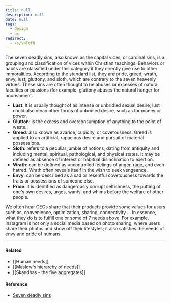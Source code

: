 ```yaml
---
title: null
description: null
date: null
tags:
  - design
  - ux
redirect:
  - /s/VNTqfQ
---
```


The seven deadly sins, also known as the capital vices, or cardinal sins, is a grouping and classification of vices within Christian teachings. Behaviors or habits are classified under this category if they directly give rise to other immoralities. According to the standard list, they are pride, greed, wrath, envy, lust, gluttony, and sloth, which are contrary to the seven heavenly virtues. These sins are often thought to be abuses or excesses of natural faculties or passions (for example, gluttony abuses the natural hunger for nourishment.

- **Lust**: It is usually thought of as intense or unbridled sexual desire, lust could also mean other forms of unbridled desire, such as for money or power.
- **Glutton**: is the excess and overconsumption of anything to the point of waste.
- **Greed**: also known as avarice, cupidity, or covetousness. Greed is applied to an artificial, rapacious desire and pursuit of material possessions.
- **Sloth**: refers to a peculiar jumble of notions, dating from antiquity and including mental, spiritual, pathological, and physical states. It may be defined as absence of interest or habitual disinclination to exertion.
- **Wrath**: can be defined as uncontrolled feelings of anger, rage, and even hatred. Wrath often reveals itself in the wish to seek vengeance.
- **Envy**: can be described as a sad or resentful covetousness towards the traits or possessions of someone else.
- **Pride**: it is identified as dangerously corrupt selfishness, the putting of one's own desires, urges, wants, and whims before the welfare of other people.

We often hear CEOs share that their products provide some values for users such as, convenience, optimization, sharing, connectivity ... In essence, what they do is to fulfill one or some of 7 needs above. For example, Instagram is not only a social media based on photo sharing, where users share their photos and show off their lifestyles; it also satisfies the needs of envy and pride of humans.

---

#### Related

- [[Human needs]]
- [[Maslow's hierarchy of needs]]
- [[Skandhas - the five aggregates]]

#### Reference

- [Seven deadly sins](https://en.wikipedia.org/wiki/Seven_deadly_sins)

